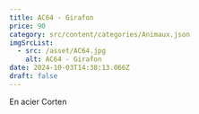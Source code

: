 ```yaml
---
title: AC64 - Girafon
price: 90
category: src/content/categories/Animaux.json
imgSrcList:
  - src: /asset/AC64.jpg
    alt: AC64 - Girafon
date: 2024-10-03T14:38:13.066Z
draft: false
---
```


En acier Corten
